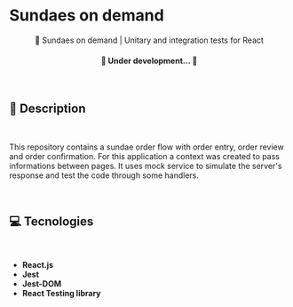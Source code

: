 # **Sundaes on demand**

<p align="center">🎯 Sundaes on demand | Unitary and integration tests for React</p>

<h4 align="center"> 
	🚧  Under development...  🚧
</h4>

<br>

## **🚀 Description**

<br>

This repository contains a sundae order flow with order entry, order review and order confirmation. For this application a context was created to pass informations between pages. It uses mock service to simulate the server's response and test the code through some handlers. 

<br>

## **💻 Tecnologies**

<br>

- **React.js**
- **Jest**
- **Jest-DOM**
- **React Testing library**
